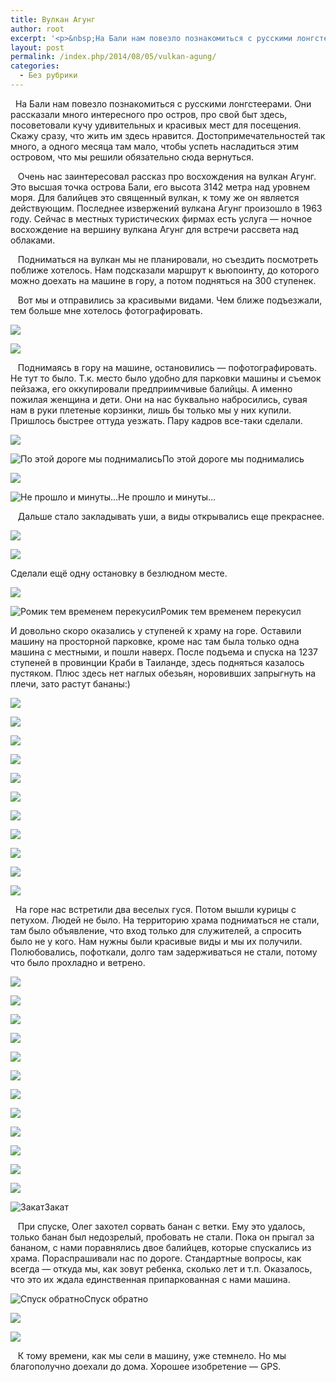 ```yaml
---
title: Вулкан Агунг
author: root
excerpt: '<p>&nbsp;На Бали нам повезло познакомиться с русскими лонгстеерами. Они рассказали много интересного про остров, про свой быт здесь, посоветовали кучу удивительных и красивых мест для посещения...</p>'
layout: post
permalink: /index.php/2014/08/05/vulkan-agung/
categories:
  - Без рубрики
---
```

&nbsp;&nbsp;На Бали нам повезло познакомиться с русскими лонгстеерами. Они рассказали много интересного про остров, про свой быт здесь, посоветовали кучу удивительных и красивых мест для посещения. Скажу сразу, что жить им здесь нравится. Достопримечательностей так много, а одного месяца там мало, чтобы успеть насладиться этим островом, что мы решили обязательно сюда вернуться.&nbsp;

&nbsp; &nbsp;Очень нас заинтересовал рассказ про восхождения на вулкан Агунг. Это высшая точка острова Бали, его высота 3142 метра над уровнем моря. Для балийцев это священный вулкан, к тому же он является действующим. Последнее извержений вулкана Агунг произошло в 1963 году. Сейчас в местных туристических фирмах есть услуга &#8212; ночное восхождение на вершину вулкана Агунг для встречи рассвета над облаками.&nbsp;

&nbsp; &nbsp;Подниматься на вулкан мы не планировали, но съездить посмотреть поближе хотелось. Нам подсказали маршрут к вьюпоинту, до которого можно доехать на машине в гору, а потом подняться на 300 ступенек.&nbsp;

&nbsp; &nbsp;Вот мы и отправились за красивыми видами. Чем ближе подъезжали, тем больше мне хотелось фотографировать.&nbsp;

![][1]

![][2]

&nbsp; &nbsp;Поднимаясь в гору на машине, остановились &#8212; пофотографировать. Не тут то было. Т.к. место было удобно для парковки машины и съемок пейзажа, его оккупировали предприимчивые балийцы. А именно пожилая женщина и дети. Они на нас буквально набросились, сувая нам в руки плетеные корзинки, лишь бы только мы у них купили. Пришлось быстрее оттуда уезжать. Пару кадров все-таки сделали.&nbsp;

![][3]

![По этой дороге мы поднимались][4]По этой дороге мы поднимались 

![][5]

![Не прошло и минуты...][6]Не прошло и минуты&#8230; 

<p id="yui_3_17_2_1_1406991973286_150406">
  &nbsp; &nbsp;Дальше стало закладывать уши, а виды открывались еще прекраснее.
</p>

![][7]

![][8]

<p id="yui_3_17_2_1_1406991973286_153755">
  Сделали ещё одну остановку в безлюдном месте.
</p>

![][9]

![Ромик тем временем перекусил][10]Ромик тем временем перекусил 

И довольно скоро оказались у ступеней к храму на горе. Оставили машину на просторной парковке, кроме нас там была только одна машина с местными, и пошли наверх. После подъема и спуска на 1237 ступеней в провинции Краби в Таиланде, здесь подняться казалось пустяком. Плюс здесь нет наглых обезьян, норовивших запрыгнуть на плечи, зато растут бананы:)&nbsp;

![][11]

![][12]

![][13]

![][14]

![][15]

![][16]

![][17]

![][18]

![][19]

![][20]

![][21]

<p id="yui_3_17_2_1_1406991973286_187043">
  &nbsp; На горе нас встретили два&nbsp;веселых&nbsp;гуся. Потом вышли курицы с петухом. Людей не было. На территорию храма подниматься не стали, там было объявление, что вход только для служителей, а спросить было не у кого. Нам нужны были красивые виды и мы их получили. Полюбовались, пофоткали, долго там задерживаться не стали, потому что было прохладно и ветрено.&nbsp;
</p>

![][22]

![][23]

![][24]

![][25]

![][26]

![][27]

![][28]

![][29]

![][30]

![][31]

![][32]

![][33]

![Закат][34]Закат 

<p id="yui_3_17_2_1_1406991973286_207471">
  &nbsp; &nbsp;При спуске, Олег захотел сорвать банан с ветки. Ему это удалось, только банан был недозрелый, пробовать не стали. Пока он прыгал за бананом, с нами поравнялись двое балийцев, которые спускались из храма. Пораспрашивали нас по дороге. Стандартные вопросы, как всегда &#8212; откуда мы, как зовут ребенка, сколько лет и т.п. Оказалось, что это их ждала единственная припаркованная с нами машина.&nbsp;
</p>

![Спуск обратно][35]Спуск обратно 

![][36]

![][37]

<p id="yui_3_17_2_1_1406991973286_207472">
  &nbsp; &nbsp;К тому времени, как мы сели в машину, уже стемнело. Но мы благополучно доехали до дома. Хорошее изобретение &#8212; GPS.
</p>

 [1]: /images/2014-08-05-vulkan-agung/1.jpg
 [2]: /images/2014-08-05-vulkan-agung/2.jpg
 [3]: /images/2014-08-05-vulkan-agung/3.jpg
 [4]: /images/2014-08-05-vulkan-agung/4.jpg
 [5]: /images/2014-08-05-vulkan-agung/5.jpg
 [6]: /images/2014-08-05-vulkan-agung/6.jpg
 [7]: /images/2014-08-05-vulkan-agung/7.jpg
 [8]: /images/2014-08-05-vulkan-agung/8.jpg
 [9]: /images/2014-08-05-vulkan-agung/9.jpg
 [10]: /images/2014-08-05-vulkan-agung/10.jpg
 [11]: /images/2014-08-05-vulkan-agung/11.jpg
 [12]: /images/2014-08-05-vulkan-agung/12.jpg
 [13]: /images/2014-08-05-vulkan-agung/13.jpg
 [14]: /images/2014-08-05-vulkan-agung/14.jpg
 [15]: /images/2014-08-05-vulkan-agung/15.jpg
 [16]: /images/2014-08-05-vulkan-agung/16.jpg
 [17]: /images/2014-08-05-vulkan-agung/17.jpg
 [18]: /images/2014-08-05-vulkan-agung/18.jpg
 [19]: /images/2014-08-05-vulkan-agung/19.jpg
 [20]: /images/2014-08-05-vulkan-agung/20.jpg
 [21]: /images/2014-08-05-vulkan-agung/21.jpg
 [22]: /images/2014-08-05-vulkan-agung/22.jpg
 [23]: /images/2014-08-05-vulkan-agung/23.jpg
 [24]: /images/2014-08-05-vulkan-agung/24.jpg
 [25]: /images/2014-08-05-vulkan-agung/25.jpg
 [26]: /images/2014-08-05-vulkan-agung/26.jpg
 [27]: /images/2014-08-05-vulkan-agung/27.jpg
 [28]: /images/2014-08-05-vulkan-agung/28.jpg
 [29]: /images/2014-08-05-vulkan-agung/29.jpg
 [30]: /images/2014-08-05-vulkan-agung/30.jpg
 [31]: /images/2014-08-05-vulkan-agung/31.jpg
 [32]: /images/2014-08-05-vulkan-agung/32.jpg
 [33]: /images/2014-08-05-vulkan-agung/33.jpg
 [34]: /images/2014-08-05-vulkan-agung/34.jpg
 [35]: /images/2014-08-05-vulkan-agung/35.jpg
 [36]: /images/2014-08-05-vulkan-agung/36.jpg
 [37]: /images/2014-08-05-vulkan-agung/37.jpgjpg
 [36]: /images/2014-08-05-vulkan-agung/36.jpg
 [37]: /images/2014-08-05-vulkan-agung/37.jpg/35.jpg
 [36]: /images/2014-08-05-vulkan-agung/36.jpg
 [37]: /images/2014-08-05-vulkan-agung/37.jpgriginal
 [36]: /images/2014-08-05-vulkan-agung/36.jpg
 [37]: /images/2014-08-05-vulkan-agung/37.jpge4b00cbaa4d84c4f/1407258490836//img.JPG?format=original
 [37]: /images/2014-08-05-vulkan-agung/37.jpg